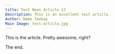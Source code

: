 ```yaml
---
title: Test News Article 12
Description: This is an excellent test article.
Author: Name Teekay
Main Image: test-article.jpg
---
```


This is the article. Pretty awesome, right?

The end.
